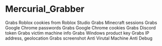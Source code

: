 # Mercurial_Grabber
Grabs Roblox cookies from Roblox Studio Grabs Minecraft sessions Grabs Google Chrome passwords Grabs Google Chrome cookies Grabs Discord token Grabs victim machine info Grabs Windows product key Grabs IP address, geolocation Grabs screenshot Anti Virutal Machine Anti Debug
